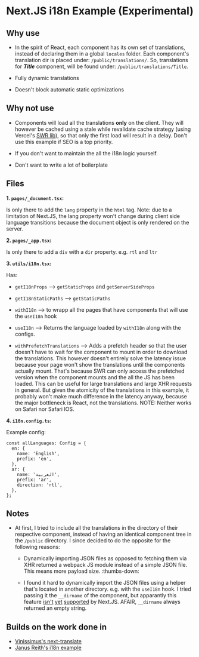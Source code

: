 # Next.JS i18n Example (Experimental)

## Why use

- In the spirit of React, each component has its own set of translations, instead of declaring them in a global `locales` folder. Each component's translation dir is placed under: `/public/translations/`. So, translations for ***Title*** component, will be found under: `/public/translations/Title`.

- Fully dynamic translations

- Doesn't block automatic static optimizations

## Why not use

- Components will load all the translations **only** on the client. They will however be cached using a stale while revalidate cache strategy (using Vercel's [SWR lib](https://github.com/vercel/swr)), so that only the first load will result in a delay. Don't use this example if SEO is a top priority.

- If you don't want to maintain the all the i18n logic yourself.

- Don't want to write a lot of boilerplate

## Files

**1. `pages/_document.tsx`:**

Is only there to add the `lang` property in the `html` tag. Note: due to a limitation of Next.JS, the lang property won't change during client side language transitions because the document object is only rendered on the server.

**2. `pages/_app.tsx`:**

Is only there to add a `div` with a `dir` property. e.g. `rtl` and `ltr`

**3. `utils/i18n.tsx`:**

Has:

- `getI18nProps` --> `getStaticProps` and `getServerSideProps`

- `getI18nStaticPaths` --> `getStaticPaths`

- `withI18n` --> to wrapp all the pages that have components that will use the `useI18n` hook

- `useI18n` --> Returns the language loaded by `withI18n` along with the configs.

- `withPrefetchTranslations` --> Adds a prefetch header so that the user doesn't have to wait for the component to mount in order to download the translations. This however doesn't entirely solve the latency issue because your page won't show the translations until the components actually mount. That's because SWR can only access the prefetched version when the component mounts and the all the JS has been loaded. This can be useful for large translations and large XHR requests in general. But given the atomicity of the translations in this example, it probably won't make much difference in the latency anyway, because the major bottleneck is React, not the translations. NOTE: Neither works on Safari nor Safari IOS.

**4. `i18n.config.ts`:**

Example config:

```TS
const allLanguages: Config = {
  en: {
    name: 'English',
    prefix: 'en',
  },
  ar: {
    name: 'العربية',
    prefix: 'ar',
    direction: 'rtl',
  },
};
```

## Notes

- At first, I tried to include all the translations in the directory of their respective component, instead of having an identical component tree in the `/public` directory. I since decided to do the opposite for the following reasons:

  - Dynamically importing JSON files as opposed to fetching them via XHR returned a webpack JS module instead of a simple JSON file. This means more payload size. :thumbs-down:

  - I found it hard to dynamically import the JSON files using a helper that's located in another directory. e.g. with the `useI18n` hook. I tried passing it the `__dirname` of the component, but apparantly this feature [isn't](https://nextjs.org/docs/basic-features/data-fetching#reading-files-use-processcwd) [yet](https://github.com/vercel/next.js/issues/8251) [supported](https://github.com/vercel/next.js/issues/10943) by Next.JS. AFAIR, `__dirname` always returned an empty string.

## Builds on the work done in

- [Vinissimus's next-translate](https://github.com/vinissimus/next-translate)
- [Janus Reith's i18n example](https://codesandbox.io/s/nextjs-i18n-staticprops-new-ouyrb)